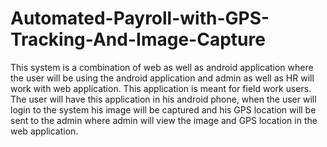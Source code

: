 # Automated-Payroll-with-GPS-Tracking-And-Image-Capture
This system is a combination of web as well as android application where the user will be using the android application and admin as well as HR will work with web application. This application is meant for field work users. The user will have this application in his android phone, when the user will login to the system his image will be captured and his GPS location will be sent to the admin where admin will view the image and GPS location in the web application.
